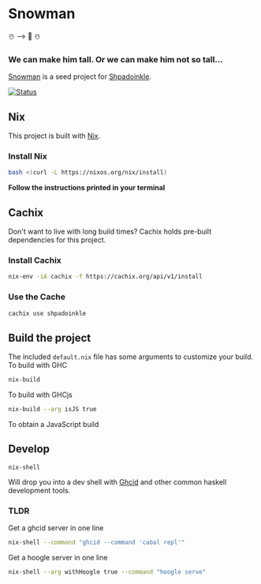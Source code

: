# Snowman

☃️  ⟶ 🥔 ☃️

### We can make him tall. Or we can make him not so tall...

[Snowman](https://youtu.be/JQ1ZOFNBL68?t=8) is a seed project for [Shpadoinkle](https://gitlab.com/fresheyeball/Shpadoinkle/-/tree/master/#shpadoinkle).

[![Status](https://gitlab.com/fresheyeball/Shpadoinkle-snowman/badges/master/pipeline.svg)](https://gitlab.com/fresheyeball/Shpadoinkle-snowman/-/pipelines)

## Nix

This project is built with [Nix](https://nixos.org/).

### Install Nix

```bash
bash <(curl -L https://nixos.org/nix/install)
```

**Follow the instructions printed in your terminal**

## Cachix

Don't want to live with long build times? Cachix holds pre-built dependencies for this project.

### Install Cachix

```bash
nix-env -iA cachix -f https://cachix.org/api/v1/install
```

### Use the Cache

```bash
cachix use shpadoinkle
```

## Build the project

The included `default.nix` file has some arguments to customize your build. To build with GHC

```bash
nix-build
```

To build with GHCjs

```bash
nix-build --arg isJS true
```

To obtain a JavaScript build


## Develop

```
nix-shell
```

Will drop you into a dev shell with [Ghcid](https://github.com/ndmitchell/ghcid#ghcid----) and other common haskell development tools.

### TLDR

Get a ghcid server in one line

```bash
nix-shell --command "ghcid --command 'cabal repl'"
```

Get a hoogle server in one line

```bash
nix-shell --arg withHoogle true --command "hoogle serve"
```
